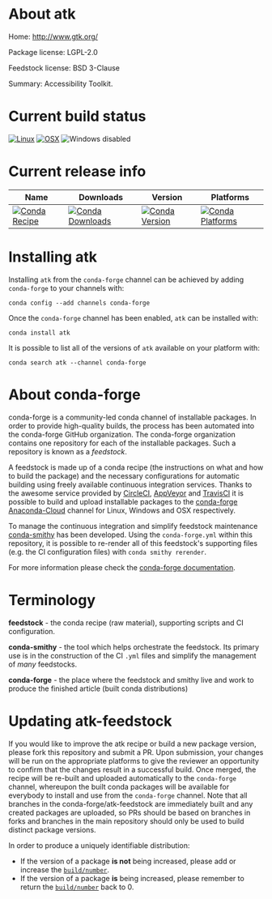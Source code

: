 About atk
=========

Home: http://www.gtk.org/

Package license: LGPL-2.0

Feedstock license: BSD 3-Clause

Summary: Accessibility Toolkit.



Current build status
====================

[![Linux](https://img.shields.io/circleci/project/github/conda-forge/atk-feedstock/master.svg?label=Linux)](https://circleci.com/gh/conda-forge/atk-feedstock)
[![OSX](https://img.shields.io/travis/conda-forge/atk-feedstock/master.svg?label=macOS)](https://travis-ci.org/conda-forge/atk-feedstock)
![Windows disabled](https://img.shields.io/badge/Windows-disabled-lightgrey.svg)

Current release info
====================

| Name | Downloads | Version | Platforms |
| --- | --- | --- | --- |
| [![Conda Recipe](https://img.shields.io/badge/recipe-atk-green.svg)](https://anaconda.org/conda-forge/atk) | [![Conda Downloads](https://img.shields.io/conda/dn/conda-forge/atk.svg)](https://anaconda.org/conda-forge/atk) | [![Conda Version](https://img.shields.io/conda/vn/conda-forge/atk.svg)](https://anaconda.org/conda-forge/atk) | [![Conda Platforms](https://img.shields.io/conda/pn/conda-forge/atk.svg)](https://anaconda.org/conda-forge/atk) |

Installing atk
==============

Installing `atk` from the `conda-forge` channel can be achieved by adding `conda-forge` to your channels with:

```
conda config --add channels conda-forge
```

Once the `conda-forge` channel has been enabled, `atk` can be installed with:

```
conda install atk
```

It is possible to list all of the versions of `atk` available on your platform with:

```
conda search atk --channel conda-forge
```


About conda-forge
=================

conda-forge is a community-led conda channel of installable packages.
In order to provide high-quality builds, the process has been automated into the
conda-forge GitHub organization. The conda-forge organization contains one repository
for each of the installable packages. Such a repository is known as a *feedstock*.

A feedstock is made up of a conda recipe (the instructions on what and how to build
the package) and the necessary configurations for automatic building using freely
available continuous integration services. Thanks to the awesome service provided by
[CircleCI](https://circleci.com/), [AppVeyor](https://www.appveyor.com/)
and [TravisCI](https://travis-ci.org/) it is possible to build and upload installable
packages to the [conda-forge](https://anaconda.org/conda-forge)
[Anaconda-Cloud](https://anaconda.org/) channel for Linux, Windows and OSX respectively.

To manage the continuous integration and simplify feedstock maintenance
[conda-smithy](https://github.com/conda-forge/conda-smithy) has been developed.
Using the ``conda-forge.yml`` within this repository, it is possible to re-render all of
this feedstock's supporting files (e.g. the CI configuration files) with ``conda smithy rerender``.

For more information please check the [conda-forge documentation](https://conda-forge.org/docs/).

Terminology
===========

**feedstock** - the conda recipe (raw material), supporting scripts and CI configuration.

**conda-smithy** - the tool which helps orchestrate the feedstock.
                   Its primary use is in the construction of the CI ``.yml`` files
                   and simplify the management of *many* feedstocks.

**conda-forge** - the place where the feedstock and smithy live and work to
                  produce the finished article (built conda distributions)


Updating atk-feedstock
======================

If you would like to improve the atk recipe or build a new
package version, please fork this repository and submit a PR. Upon submission,
your changes will be run on the appropriate platforms to give the reviewer an
opportunity to confirm that the changes result in a successful build. Once
merged, the recipe will be re-built and uploaded automatically to the
`conda-forge` channel, whereupon the built conda packages will be available for
everybody to install and use from the `conda-forge` channel.
Note that all branches in the conda-forge/atk-feedstock are
immediately built and any created packages are uploaded, so PRs should be based
on branches in forks and branches in the main repository should only be used to
build distinct package versions.

In order to produce a uniquely identifiable distribution:
 * If the version of a package **is not** being increased, please add or increase
   the [``build/number``](https://conda.io/docs/user-guide/tasks/build-packages/define-metadata.html#build-number-and-string).
 * If the version of a package **is** being increased, please remember to return
   the [``build/number``](https://conda.io/docs/user-guide/tasks/build-packages/define-metadata.html#build-number-and-string)
   back to 0.
